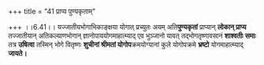 +++
title = "41 प्राप्य पुण्यकृताम्"

+++
।।6.41।। यज्जातीयभोगाभिकाङ्क्षया योगात् प्रच्युतः अयम् अति**पुण्यकृतां**
प्राप्यान् **लोकान् प्राप्य** तज्जातीयान् अतिकल्याणभोगान्
ज्ञानोपाययोगमाहात्म्याद् एव भुञ्जानो यावत् तद्भोगतृष्णावसानं **शाश्वतीः
समाः** तत्र **उषित्वा** तस्मिन् भोगे वितृष्णः **शुचीनां श्रीमतां
योगोप**क्रमयोग्यानां कुले योगोपक्रमे **भ्रष्टो** योगमाहात्म्याद्
**जायते।**
